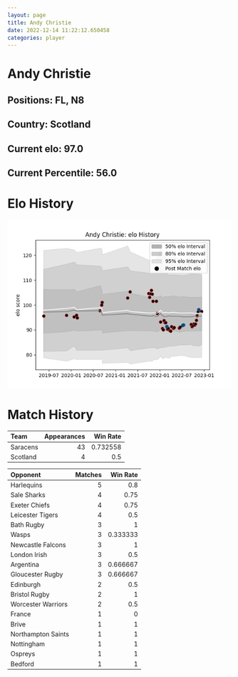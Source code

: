 ```yaml
---  
layout: page  
title: Andy Christie  
date: 2022-12-14 11:22:12.650458  
categories: player  
---
```

# Andy Christie

## Positions: FL, N8

## Country: Scotland

## Current elo: 97.0

## Current Percentile: 56.0

# Elo History


![elo history](history_AndyChristie.png)
# Match History


| Team     |   Appearances |   Win Rate |
|:---------|--------------:|-----------:|
| Saracens |            43 |   0.732558 |
| Scotland |             4 |   0.5      |

| Opponent           |   Matches |   Win Rate |
|:-------------------|----------:|-----------:|
| Harlequins         |         5 |   0.8      |
| Sale Sharks        |         4 |   0.75     |
| Exeter Chiefs      |         4 |   0.75     |
| Leicester Tigers   |         4 |   0.5      |
| Bath Rugby         |         3 |   1        |
| Wasps              |         3 |   0.333333 |
| Newcastle Falcons  |         3 |   1        |
| London Irish       |         3 |   0.5      |
| Argentina          |         3 |   0.666667 |
| Gloucester Rugby   |         3 |   0.666667 |
| Edinburgh          |         2 |   0.5      |
| Bristol Rugby      |         2 |   1        |
| Worcester Warriors |         2 |   0.5      |
| France             |         1 |   0        |
| Brive              |         1 |   1        |
| Northampton Saints |         1 |   1        |
| Nottingham         |         1 |   1        |
| Ospreys            |         1 |   1        |
| Bedford            |         1 |   1        |